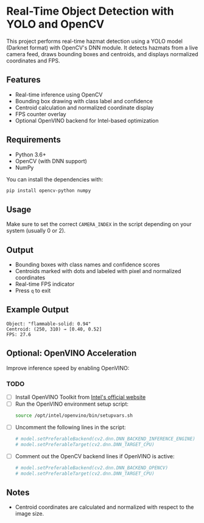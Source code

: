 # Real-Time Object Detection with YOLO and OpenCV

This project performs real-time hazmat detection using a YOLO model (Darknet format) with OpenCV's DNN module. It detects hazmats from a live camera feed, draws bounding boxes and centroids, and displays normalized coordinates and FPS.

## Features

- Real-time inference using OpenCV
- Bounding box drawing with class label and confidence
- Centroid calculation and normalized coordinate display
- FPS counter overlay
- Optional OpenVINO backend for Intel-based optimization

## Requirements

- Python 3.6+
- OpenCV (with DNN support)
- NumPy

You can install the dependencies with:

```bash
pip install opencv-python numpy
```

## Usage

Make sure to set the correct `CAMERA_INDEX` in the script depending on your system (usually 0 or 2).

## Output

- Bounding boxes with class names and confidence scores
- Centroids marked with dots and labeled with pixel and normalized coordinates
- Real-time FPS indicator
- Press `q` to exit

## Example Output

```
Object: "flammable-solid: 0.94"
Centroid: (250, 310) → [0.40, 0.52]
FPS: 27.6
```

## Optional: OpenVINO Acceleration

Improve inference speed by enabling OpenVINO:

### TODO

- [ ] Install OpenVINO Toolkit from [Intel's official website](https://www.intel.com/content/www/us/en/developer/tools/openvino-toolkit/download.html)
- [ ] Run the OpenVINO environment setup script:
  ```bash
  source /opt/intel/openvino/bin/setupvars.sh
  ```
- [ ] Uncomment the following lines in the script:
  ```python
  # model.setPreferableBackend(cv2.dnn.DNN_BACKEND_INFERENCE_ENGINE)
  # model.setPreferableTarget(cv2.dnn.DNN_TARGET_CPU)
  ```
- [ ] Comment out the OpenCV backend lines if OpenVINO is active:
  ```python
  # model.setPreferableBackend(cv2.dnn.DNN_BACKEND_OPENCV)
  # model.setPreferableTarget(cv2.dnn.DNN_TARGET_CPU)
  ```

## Notes

- Centroid coordinates are calculated and normalized with respect to the image size.